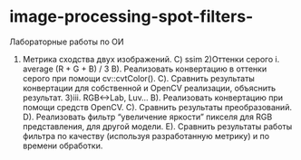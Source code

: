 # image-processing-spot-filters-
Лабораторные работы по ОИ
1) Метрика сходства двух изображений.
  C) ssim
2)Оттенки серого
  i. average (R + G + B) / 3
  B). Реализовать конвертацию в оттенки серого при помощи cv::cvtColor().
  C). Сравнить результаты конвертации для собственной и OpenCV реализации, объяснить результат.
3)iii. RGB<->Lab, Luv…
  B). Реализовать конвертацию при помощи средств OpenCV.
  C). Сравнить результаты преобразований.
  D). Реализовать фильтр “увеличение яркости” пикселя для RGB представления, для другой модели.
  E). Сравнить результаты работы фильтра по качеству (используя разработанную метрику) и по времени обработки.
